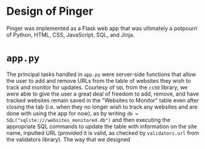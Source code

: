 # Design of Pinger

Pinger was implemented as a Flask web app that was ultimately a potpourri of Python, HTML, CSS, JavaScript, SQL, and Jinja.

# ```app.py```
The principal tasks handled in ```app.py``` were server-side functions that allow the user to add and remove URLs from the table of websites they wish to track and monitor for updates. Courtesy of ```SQL``` from the ```cs50``` library, we were able to give the user a great deal of freedom to add, remove, and have tracked websites remain saved in the "Websites to Monitor" table even after closing the tab (i.e. when they no longer wish to track any websites and are done with using the app for now), as by writing ```db = SQL("sqlite:///websites_monitored.db")``` and then executing the appropriate SQL commands to update the table with information on the site name, inputted URL (provided it is valid, as checked by ```validators.url``` from the validators library). The way that we designed
